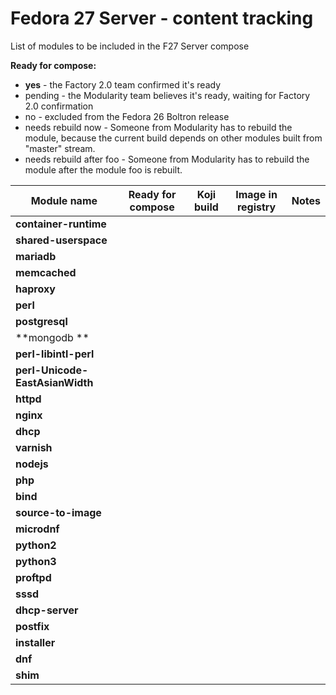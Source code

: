# Fedora 27 Server - content tracking

List of modules to be included in the F27 Server compose


**Ready for compose:**

* **yes** - the Factory 2.0 team confirmed it's ready
* pending - the Modularity team believes it's ready, waiting for Factory 2.0 confirmation
* no - excluded from the Fedora 26 Boltron release
* needs rebuild now - Someone from Modularity has to rebuild the module, because the current build depends on other modules built from "master" stream.
* needs rebuild after foo - Someone from Modularity has to rebuild the module after the module foo is rebuilt.

| Module name         | Ready for compose | Koji build | Image in registry |Notes |
| --------------------|-------------------|------------|-------------------|-------|
|**container-runtime** | | | | |
|**shared-userspace** | | | | |
|**mariadb** | | | | |
|**memcached** | | | | |
|**haproxy** | | | | |
|**perl** | | | | |
|**postgresql** | | | | |
|**mongodb ** | | | | |
|**perl-libintl-perl** | | | | |
|**perl-Unicode-EastAsianWidth** | | | | |
|**httpd** | | | | |
|**nginx** | | | | |
|**dhcp** | | | | |
|**varnish** | | | | |
|**nodejs** | | | | |
|**php** | | | | |
|**bind** | | | | |
|**source-to-image** | | | | |
|**microdnf** | | | | |
|**python2** | | | | |
|**python3** | | | | |
|**proftpd** | | | | |
|**sssd** | | | | |
|**dhcp-server** | | | | |
|**postfix** | | | | |
|**installer** | | | | |
|**dnf** | | | | |
|**shim** | | | | |
